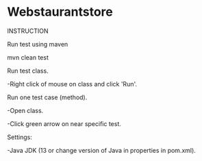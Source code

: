 # Webstaurantstore

INSTRUCTION

Run test using maven

mvn  clean test

Run test class.

-Right click of mouse on class and click 'Run'.

Run one test case (method).

-Open class.

-Click green arrow on near specific test.

Settings:

-Java JDK (13 or change version of Java in properties in pom.xml).
